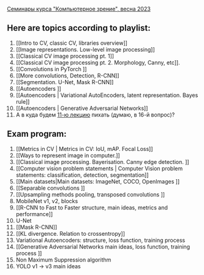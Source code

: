 [Семинары курса "Компьютерное зрение", весна 2023](https://github.com/alexmelekhin/cv_course_2023/tree/main?tab=readme-ov-file)
## Here are topics according to playlist:
1. [[Intro to CV, classic CV, libraries overview]]
2. [[Image representations. Low-level image processing]] 
3. [[Classical CV image processing pt. 1]] 
4. [[Classical CV image processing pt. 2. Morphology, Canny, etc]]. 
5. [[Convolutions in PyTorch ]]
6. [[More convolutions, Detection, R-CNN]] 
7. [[Segmentation. U-Net, Mask R-CNN]] 
8. [[Autoencoders ]]
9. [[Autoencoders | Variational AutoEncoders, latent representation. Bayes rule]] 
10. [[Autoencoders | Generative Adversarial Networks]] 
11.  А в куда будем [11-ю лекцию](https://youtu.be/fJq_3fIdaRo?si=BHuuLtmrjV2F4VQg) пихать (думаю, в 16-й вопрос)?

## Exam program: 
1. [[Metrics in CV | Metrics in CV: IoU, mAP. Focal Loss]]
2. [[Ways to represent image in computer.]] 
3. [[Classical image processing. Bayerisation. Canny edge detection. ]]
4. [[Computer vision problem statements | Computer Vision problem statements: classification, detection, segmentation]] 
5. [[Main datasets|Main datasets: ImageNet, COCO, OpenImages ]]
6. [[Separable convolutions ]]
7. [[Upsampling methods pooling, transposed convolutions ]]
8. MobileNet v1, v2, blocks 
9. [[R-CNN to Fast to Faster structure, main ideas, metrics and performance]] 
10. U-Net 
11. [[Mask R-CNN]] 
12. [[KL divergence. Relation to crossentropy]] 
13. Variational Autoencoders: structure, loss function, training process 
14. [[Generative Adversarial Networks main ideas, loss function, training process ]]
15. Non Maximum Suppression algorithm 
16. YOLO v1 -> v3 main ideas